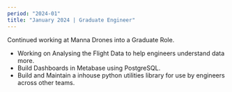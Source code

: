 ```yaml
---
period: "2024-01"
title: "January 2024 | Graduate Engineer"
---
```


Continued working at Manna Drones into a Graduate Role.

- Working on Analysing the Flight Data to help engineers understand data more.
- Build Dashboards in Metabase using PostgreSQL.
- Build and Maintain a inhouse python utilities library for use by engineers across other teams.

